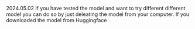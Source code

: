 2024.05.02
If you have tested the model and want to try different different model you can do so by just deleating the model from your computer. If you downloaded the model from Huggingface 